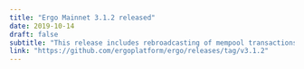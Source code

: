 ```yaml
---
title: "Ergo Mainnet 3.1.2 released"
date: 2019-10-14
draft: false
subtitle: "This release includes rebroadcasting of mempool transactions. API route to generate P2SH address disabled"
link: "https://github.com/ergoplatform/ergo/releases/tag/v3.1.2"
---
```

